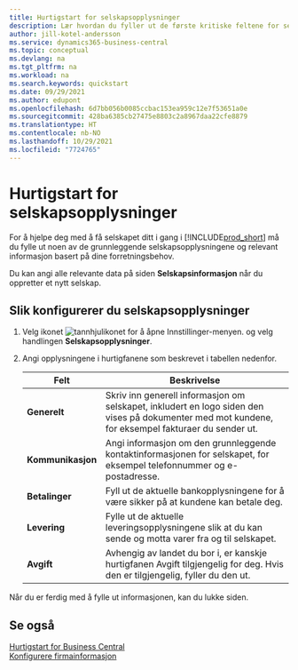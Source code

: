 ```yaml
---
title: Hurtigstart for selskapsopplysninger
description: Lær hvordan du fyller ut de første kritiske feltene for selskapet i Business Central ved å lese denne hurtigstartartikkelen.
author: jill-kotel-andersson
ms.service: dynamics365-business-central
ms.topic: conceptual
ms.devlang: na
ms.tgt_pltfrm: na
ms.workload: na
ms.search.keywords: quickstart
ms.date: 09/29/2021
ms.author: edupont
ms.openlocfilehash: 6d7bb056b0085ccbac153ea959c12e7f53651a0e
ms.sourcegitcommit: 428ba6385cb27475e8803c2a8967daa22cfe8879
ms.translationtype: HT
ms.contentlocale: nb-NO
ms.lasthandoff: 10/29/2021
ms.locfileid: "7724765"
---
```

# <a name="company-information-quick-start"></a>Hurtigstart for selskapsopplysninger

For å hjelpe deg med å få selskapet ditt i gang i [!INCLUDE[prod_short](includes/prod_short.md)] må du fylle ut noen av de grunnleggende selskapsopplysningene og relevant informasjon basert på dine forretningsbehov.  

Du kan angi alle relevante data på siden **Selskapsinformasjon** når du oppretter et nytt selskap.

## <a name="to-set-up-company-information"></a>Slik konfigurerer du selskapsopplysninger  

1. Velg ikonet ![tannhjulikonet for å åpne Innstillinger-menyen.](media/ui-experience/settings_icon_small.png) og velg handlingen **Selskapsopplysninger**.
2. Angi opplysningene i hurtigfanene som beskrevet i tabellen nedenfor.

    |Felt|Beskrivelse|  
    |-------------|---------------------------------------|  
    |**Generelt**|Skriv inn generell informasjon om selskapet, inkludert en logo siden den vises på dokumenter med mot kundene, for eksempel fakturaer du sender ut. |  
    |**Kommunikasjon**|Angi informasjon om den grunnleggende kontaktinformasjonen for selskapet, for eksempel telefonnummer og e-postadresse.|  
    |**Betalinger**| Fyll ut de aktuelle bankopplysningene for å være sikker på at kundene kan betale deg.|  
    |**Levering**|Fylle ut de aktuelle leveringsopplysningene slik at du kan sende og motta varer fra og til selskapet.|  
    |**Avgift**|Avhengig av landet du bor i, er kanskje hurtigfanen Avgift tilgjengelig for deg. Hvis den er tilgjengelig, fyller du den ut.|  

Når du er ferdig med å fylle ut informasjonen, kan du lukke siden.  

## <a name="see-also"></a>Se også  

[Hurtigstart for Business Central](quick-start-business-central.md)  
[Konfigurere firmainformasjon](LocalFunctionality/Italy/how-to-set-up-company-information.md)  
